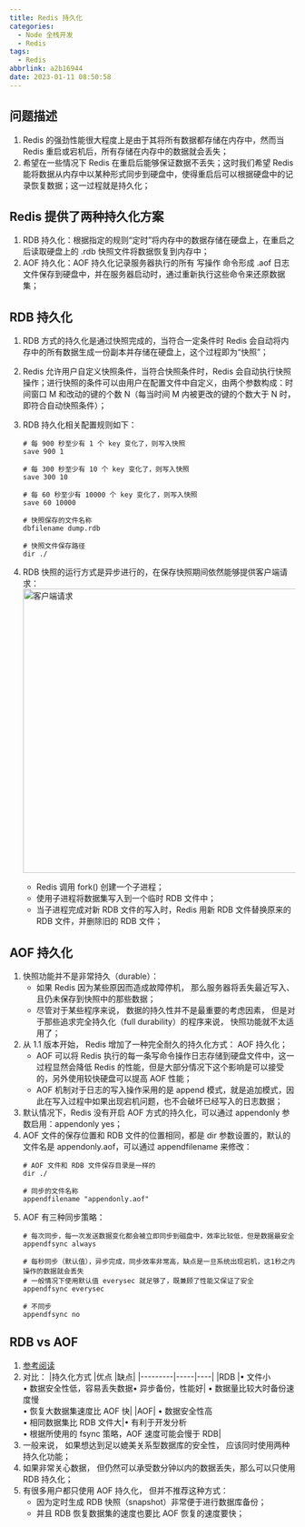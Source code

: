 ```yaml
---
title: Redis 持久化
categories:
  - Node 全栈开发
  - Redis
tags:
  - Redis
abbrlink: a2b16944
date: 2023-01-11 08:50:58
---
```


## 问题描述
1. Redis 的强劲性能很大程度上是由于其将所有数据都存储在内存中，然而当 Redis 重启或宕机后，所有存储在内存中的数据就会丢失；
2. 希望在一些情况下 Redis 在重启后能够保证数据不丢失；这时我们希望 Redis 能将数据从内存中以某种形式同步到硬盘中，使得重启后可以根据硬盘中的记录恢复数据；这一过程就是持久化；

## Redis 提供了两种持久化方案
1. RDB 持久化：根据指定的规则“定时”将内存中的数据存储在硬盘上，在重启之后读取硬盘上的 .rdb 快照文件将数据恢复到内存中；
2. AOF 持久化：AOF 持久化记录服务器执行的所有 写操作 命令形成 .aof 日志文件保存到硬盘中，并在服务器启动时，通过重新执行这些命令来还原数据集；

## RDB 持久化
1. RDB 方式的持久化是通过快照完成的，当符合一定条件时 Redis 会自动将内存中的所有数据生成一份副本并存储在硬盘上，这个过程即为“快照”；
2. Redis 允许用户自定义快照条件，当符合快照条件时，Redis 会自动执行快照操作；进行快照的条件可以由用户在配置文件中自定义，由两个参数构成：时间窗口 M 和改动的键的个数 N（每当时间 M 内被更改的键的个数大于 N 时，即符合自动快照条件）；
3. RDB 持久化相关配置规则如下：
    ```batch
    # 每 900 秒至少有 1 个 key 变化了，则写入快照
    save 900 1 
        
    # 每 300 秒至少有 10 个 key 变化了，则写入快照
    save 300 10 
    
    # 每 60 秒至少有 10000 个 key 变化了，则写入快照
    save 60 10000 
    
    # 快照保存的文件名称
    dbfilename dump.rdb 
    
    # 快照文件保存路径
    dir ./ 
    ```
4. RDB 快照的运行方式是异步进行的，在保存快照期间依然能够提供客户端请求：
    <img src="客户端请求.jpg" width="500px" height="auto" class="lazy-load" title="客户端请求"/>

    - Redis 调用 fork() 创建一个子进程；
    - 使用子进程将数据集写入到一个临时 RDB 文件中；
    - 当子进程完成对新 RDB 文件的写入时，Redis 用新 RDB 文件替换原来的 RDB 文件，并删除旧的 RDB 文件；

## AOF 持久化
1. 快照功能并不是非常持久（durable）： 
    - 如果 Redis 因为某些原因而造成故障停机， 那么服务器将丢失最近写入、且仍未保存到快照中的那些数据；
    - 尽管对于某些程序来说， 数据的持久性并不是最重要的考虑因素， 但是对于那些追求完全持久化（full durability）的程序来说， 快照功能就不太适用了；
2. 从 1.1 版本开始， Redis 增加了一种完全耐久的持久化方式： AOF 持久化；
    - AOF 可以将 Redis 执行的每一条写命令操作日志存储到硬盘文件中，这一过程显然会降低 Redis 的性能，但是大部分情况下这个影响是可以接受的，另外使用较快硬盘可以提高 AOF 性能；
    - AOF 机制对于日志的写入操作采用的是 append 模式，就是追加模式，因此在写入过程中如果出现宕机问题，也不会破坏已经写入的日志数据；
3. 默认情况下，Redis 没有开启 AOF 方式的持久化，可以通过 appendonly 参数启用：appendonly yes；
4. AOF 文件的保存位置和 RDB 文件的位置相同，都是 dir 参数设置的，默认的文件名是 appendonly.aof，可以通过 appendfilename 来修改：
    ```BATCH
    # AOF 文件和 RDB 文件保存目录是一样的
    dir ./
    
    # 同步的文件名称
    appendfilename "appendonly.aof"
    ```
5. AOF 有三种同步策略：
    ```BATCH
    # 每次同步，每一次发送数据变化都会被立即同步到磁盘中，效率比较低，但是数据最安全
    appendfsync always
    
    # 每秒同步（默认值），异步完成，同步效率非常高，缺点是一旦系统出现宕机，这1秒之内操作的数据就会丢失
    # 一般情况下使用默认值 everysec 就足够了，既兼顾了性能又保证了安全
    appendfsync everysec
    
    # 不同步
    appendfsync no
    ```


## RDB vs AOF
1. [参考阅读](http://doc.redisfans.com/topic/persistence.html)
2. 对比：
    |持久化方式	|优点	|缺点|
    |---------|-----|----|
    |RDB	|• 文件小	<br/>• 数据安全性低，容易丢失数据• 异步备份，性能好|	• 数据量比较大时备份速度慢	<br/>• 恢复大数据集速度比 AOF 快|
    |AOF|	• 数据安全性高	<br/>• 相同数据集比 RDB 文件大|• 有利于开发分析	<br/>• 根据所使用的 fsync 策略，AOF 速度可能会慢于 RDB|
3. 一般来说， 如果想达到足以媲美关系型数据库的安全性， 应该同时使用两种持久化功能；
4. 如果非常关心数据， 但仍然可以承受数分钟以内的数据丢失，那么可以只使用 RDB 持久化；
5. 有很多用户都只使用 AOF 持久化， 但并不推荐这种方式： 
    - 因为定时生成 RDB 快照（snapshot）非常便于进行数据库备份；
    - 并且 RDB 恢复数据集的速度也要比 AOF 恢复的速度要快；
